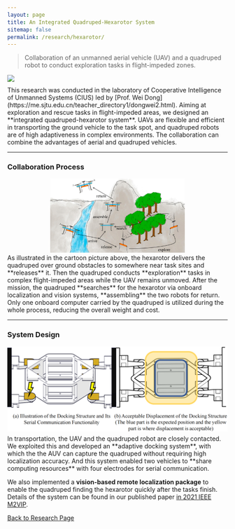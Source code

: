 ```yaml
---
layout: page
title: An Integrated Quadruped-Hexarotor System
sitemap: false
permalink: /research/hexarotor/
---
```

<!-- 0. this unordered seed list will be replaced by toc as unordered list
{:toc} -->
>Collaboration of an unmanned aerial vehicle (UAV) and a quadruped robot to conduct
exploration tasks in flight-impeded zones.

<img src="assets/img/flight_1.png" style="zoom:100%; display:block; margin:10px auto;" />
This research was conducted in the laboratory of Cooperative Intelligence of
Unmanned Systems (CIUS) led by [Prof. Wei Dong](https://me.sjtu.edu.cn/teacher_directory1/dongwei2.html).
Aiming at exploration and rescue
tasks in flight-impeded areas, we designed an **integrated quadruped-hexarotor system**.
UAVs are flexible and efficient in transporting the ground vehicle to the task spot,
and quadruped robots are of high adaptiveness in complex environments. The
collaboration can combine the advantages of aerial and quadruped vehicles.

---
### Collaboration Process
<img src="assets/img/process2.png" style="zoom:30%; display:block; margin:10px auto;" />
As illustrated in the cartoon picture above, the hexarotor delivers the quadruped
over ground obstacles to somewhere near task sites and **releases** it. Then the quadruped
conducts **exploration** tasks in complex flight-impeded areas while the UAV remains unmoved.
After the mission, the
quadruped **searches** for the hexarotor via onboard localization and vision systems,
**assembling** the two robots for return. Only one onboard computer carried by the quadruped is
utilized during the whole process, reducing the overall weight and cost.

---
### System Design
<img src="assets/img/dock.png" style="zoom:70%; display:block; margin:10px auto;" />
In transportation, the UAV and the quadruped robot are closely contacted. We exploited
this and developed an **adaptive docking system**, with which the the AUV can capture
the quadruped without requiring high localization accuracy. And
this system enabled two vehicles to **share computing resources** with four electrodes
for serial communication.

We also implemented a **vision-based remote localization package** to enable the
quadruped finding the hexarotor quickly after the tasks finish. Details of the
system can be found in our published paper [in 2021 IEEE M2VIP](https://ieeexplore.ieee.org/abstract/document/9665137).


[Back to Research Page](/research/)
